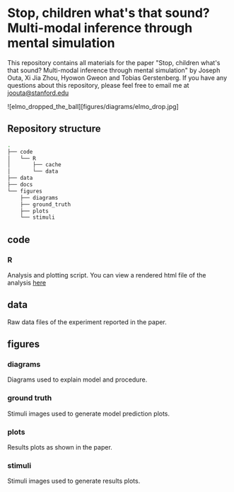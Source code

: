 # Stop, children what's that sound? Multi-modal inference through mental simulation
This repository contains all materials for the paper "Stop, children what's that sound? Multi-modal inference through mental simulation" by Joseph Outa, Xi Jia Zhou, Hyowon Gweon and Tobias Gerstenberg. If you have any questions about this repository, please feel free to email me at [joouta@stanford.edu](mailto:joouta@stanford.edu)

![elmo_dropped_the_ball][figures/diagrams/elmo_drop.jpg]


## Repository structure

```bash
.
├── code
│   └── R
│       ├── cache
│       └── data
├── data
├── docs
└── figures
    ├── diagrams
    ├── ground_truth
    ├── plots
    └── stimuli
```

## code

### R

Analysis and plotting script. You can view a rendered html file of the analysis [here](https://cicl-stanford.github.io/whats-that-sound/)

## data

Raw data files of the experiment reported in the paper.

## figures

### diagrams

Diagrams used to explain model and procedure.

### ground truth

Stimuli images used to generate model prediction plots.

### plots

Results plots as shown in the paper.

### stimuli

Stimuli images used to generate results plots.
